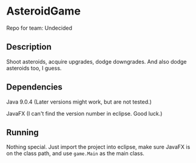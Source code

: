 # AsteroidGame

Repo for team: Undecided

## Description

Shoot asteroids, acquire upgrades, dodge downgrades. And also dodge asteroids too, I guess.

## Dependencies

Java 9.0.4 (Later versions might work, but are not tested.)

JavaFX (I can't find the version number in eclipse. Good luck.)

## Running

Nothing special. Just import the project into eclipse, make sure JavaFX is on the class path, and use `game.Main` as the main class.
